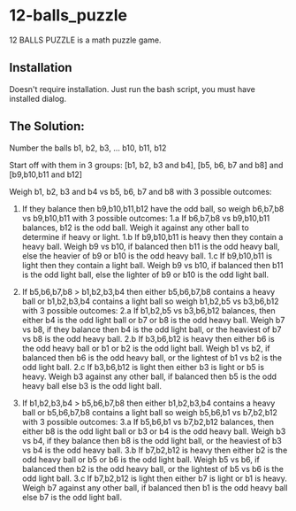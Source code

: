 # 12-balls_puzzle

12 BALLS PUZZLE is a math puzzle game.

## Installation

Doesn't require installation. Just run the bash script, you must have installed dialog.

## The Solution:
Number the balls b1, b2, b3, ... b10, b11, b12

Start off with them in 3 groups: [b1, b2, b3 and b4], [b5, b6, b7 and b8] and [b9,b10,b11 and b12]

Weigh b1, b2, b3 and b4 vs b5, b6, b7 and b8 with 3 possible outcomes:

1. If they balance then b9,b10,b11,b12 have the odd ball, so weigh b6,b7,b8 vs b9,b10,b11 with 3 possible outcomes:
1.a If b6,b7,b8 vs b9,b10,b11 balances, b12 is the odd ball. Weigh it against any other ball to determine if heavy or light.
1.b If b9,b10,b11 is heavy then they contain a heavy ball. Weigh b9 vs b10, if balanced then b11 is the odd heavy ball, else the heavier of b9 or b10 is the odd heavy ball.
1.c If b9,b10,b11 is light then they contain a light ball. Weigh b9 vs b10, if balanced then b11 is the odd light ball, else the lighter of b9 or b10 is the odd light ball.

2. If b5,b6,b7,b8 > b1,b2,b3,b4 then either b5,b6,b7,b8 contains a heavy ball or b1,b2,b3,b4 contains a light ball so weigh b1,b2,b5 vs b3,b6,b12 with 3 possible outcomes:
2.a If b1,b2,b5 vs b3,b6,b12 balances, then either b4 is the odd light ball or b7 or b8 is the odd heavy ball. Weigh b7 vs b8, if they balance then b4 is the odd light ball, or the heaviest of b7 vs b8 is the odd heavy ball.
2.b If b3,b6,b12 is heavy then either b6 is the odd heavy ball or b1 or b2 is the odd light ball. Weigh b1 vs b2, if balanced then b6 is the odd heavy ball, or the lightest of b1 vs b2 is the odd light ball.
2.c If b3,b6,b12 is light then either b3 is light or b5 is heavy. Weigh b3 against any other ball, if balanced then b5 is the odd heavy ball else b3 is the odd light ball.

3. If b1,b2,b3,b4 > b5,b6,b7,b8 then either b1,b2,b3,b4 contains a heavy ball or b5,b6,b7,b8 contains a light ball so weigh b5,b6,b1 vs b7,b2,b12 with 3 possible outcomes:
3.a If b5,b6,b1 vs b7,b2,b12 balances, then either b8 is the odd light ball or b3 or b4 is the odd heavy ball. Weigh b3 vs b4, if they balance then b8 is the odd light ball, or the heaviest of b3 vs b4 is the odd heavy ball.
3.b If b7,b2,b12 is heavy then either b2 is the odd heavy ball or b5 or b6 is the odd light ball. Weigh b5 vs b6, if balanced then b2 is the odd heavy ball, or the lightest of b5 vs b6 is the odd light ball.
3.c If b7,b2,b12 is light then either b7 is light or b1 is heavy. Weigh b7 against any other ball, if balanced then b1 is the odd heavy ball else b7 is the odd light ball.
